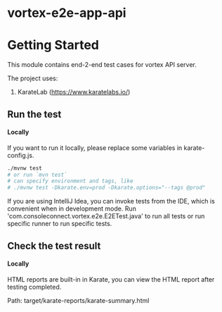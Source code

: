 # vortex-e2e-app-api

# Getting Started
This module contains end-2-end test cases for vortex API server.

The project uses:
1. KarateLab (https://www.karatelabs.io/)

## Run the test
#### Locally
If you want to run it locally, please replace some variables in karate-config.js.

```bash 
./mvnw test
# or run `mvn test`
# can specify environment and tags, like 
# ./mvnw test -Dkarate.env=prod -Dkarate.options="--tags @prod"

```

If you are using IntelliJ Idea, you can invoke tests from the IDE, which is convenient when in development mode.
Run 'com.consoleconnect.vortex.e2e.E2ETest.java' to run all tests or run specific runner to run specific tests.

## Check the test result

#### Locally
HTML reports are built-in in Karate, you can view the HTML report after testing completed.

Path: target/karate-reports/karate-summary.html